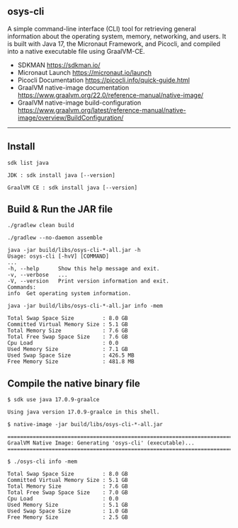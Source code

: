 ## osys-cli

A simple command-line interface (CLI) tool for retrieving general information about the operating system, 
memory, networking, and users. It is built with Java 17, the Micronaut Framework, and Picocli, and 
compiled into a native executable file using GraalVM-CE.


- SDKMAN https://sdkman.io/
- Micronaut Launch https://micronaut.io/launch
- Picocli Documentation https://picocli.info/quick-guide.html
- GraalVM native-image documentation https://www.graalvm.org/22.0/reference-manual/native-image/
- GraalVM native-image build-configuration https://www.graalvm.org/latest/reference-manual/native-image/overview/BuildConfiguration/
---

## Install

```
sdk list java

JDK : sdk install java [--version]

GraalVM CE : sdk install java [--version]

```

## Build & Run the JAR file

```
./gradlew clean build

./gradlew --no-daemon assemble

java -jar build/libs/osys-cli-*-all.jar -h
Usage: osys-cli [-hvV] [COMMAND]
...
-h, --help      Show this help message and exit.
-v, --verbose   ...
-V, --version   Print version information and exit.
Commands:
info  Get operating system information.
```

```
java -jar build/libs/osys-cli-*-all.jar info -mem

Total Swap Space Size         : 8.0 GB
Committed Virtual Memory Size : 5.1 GB
Total Memory Size             : 7.6 GB
Total Free Swap Space Size    : 7.6 GB
Cpu Load                      : 0.0
Used Memory Size              : 7.1 GB
Used Swap Space Size          : 426.5 MB
Free Memory Size              : 481.8 MB
```

## Compile the native binary file

```
$ sdk use java 17.0.9-graalce 

Using java version 17.0.9-graalce in this shell.

$ native-image -jar build/libs/osys-cli-*-all.jar

========================================================================================================================
GraalVM Native Image: Generating 'osys-cli' (executable)...
========================================================================================================================

$ ./osys-cli info -mem

Total Swap Space Size         : 8.0 GB
Committed Virtual Memory Size : 5.1 GB
Total Memory Size             : 7.6 GB
Total Free Swap Space Size    : 7.0 GB
Cpu Load                      : 0.0
Used Memory Size              : 5.1 GB
Used Swap Space Size          : 1.0 GB
Free Memory Size              : 2.5 GB

```

